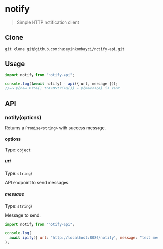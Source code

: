 # notify

> Simple HTTP notification client

## Clone

```
git clone git@github.com:huseyinkombayci/notify-api.git
```

## Usage

```js
import notify from "notify-api";

console.log((await notify) - api({ url, message }));
//=> ${new Date().toISOString()} - ${message} is sent.
```

## API

### notify(options)

Returns a `Promise<string>` with success message.

#### options

Type: `object`

##### url

Type: `string`\

API endpoint to send messages.

##### message

Type: `string`\

Message to send.

```js
import notify from "notify-api";

console.log(
  await ipify({ url: "http://localhost:8080/notify", message: "test message" })
);
```
